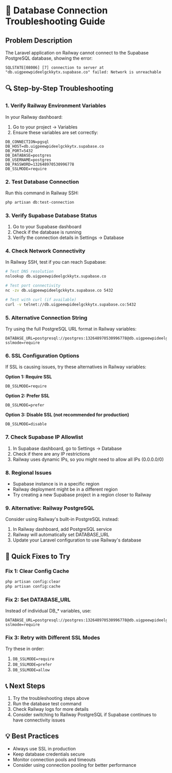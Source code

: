 # 🔧 Database Connection Troubleshooting Guide

## Problem Description
The Laravel application on Railway cannot connect to the Supabase PostgreSQL database, showing the error:
```
SQLSTATE[08006] [7] connection to server at "db.uigpeewpideelgckkytx.supabase.co" failed: Network is unreachable
```

## 🔍 Step-by-Step Troubleshooting

### 1. Verify Railway Environment Variables
In your Railway dashboard:
1. Go to your project → Variables
2. Ensure these variables are set correctly:
```
DB_CONNECTION=pgsql
DB_HOST=db.uigpeewpideelgckkytx.supabase.co
DB_PORT=5432
DB_DATABASE=postgres
DB_USERNAME=postgres
DB_PASSWORD=132648970530996778
DB_SSLMODE=require
```

### 2. Test Database Connection
Run this command in Railway SSH:
```bash
php artisan db:test-connection
```

### 3. Verify Supabase Database Status
1. Go to your Supabase dashboard
2. Check if the database is running
3. Verify the connection details in Settings → Database

### 4. Check Network Connectivity
In Railway SSH, test if you can reach Supabase:
```bash
# Test DNS resolution
nslookup db.uigpeewpideelgckkytx.supabase.co

# Test port connectivity
nc -zv db.uigpeewpideelgckkytx.supabase.co 5432

# Test with curl (if available)
curl -v telnet://db.uigpeewpideelgckkytx.supabase.co:5432
```

### 5. Alternative Connection String
Try using the full PostgreSQL URL format in Railway variables:
```
DATABASE_URL=postgresql://postgres:132648970530996778@db.uigpeewpideelgckkytx.supabase.co:5432/postgres?sslmode=require
```

### 6. SSL Configuration Options
If SSL is causing issues, try these alternatives in Railway variables:

**Option 1: Require SSL**
```
DB_SSLMODE=require
```

**Option 2: Prefer SSL**
```
DB_SSLMODE=prefer
```

**Option 3: Disable SSL (not recommended for production)**
```
DB_SSLMODE=disable
```

### 7. Check Supabase IP Allowlist
1. In Supabase dashboard, go to Settings → Database
2. Check if there are any IP restrictions
3. Railway uses dynamic IPs, so you might need to allow all IPs (0.0.0.0/0)

### 8. Regional Issues
- Supabase instance is in a specific region
- Railway deployment might be in a different region
- Try creating a new Supabase project in a region closer to Railway

### 9. Alternative: Railway PostgreSQL
Consider using Railway's built-in PostgreSQL instead:
1. In Railway dashboard, add PostgreSQL service
2. Railway will automatically set DATABASE_URL
3. Update your Laravel configuration to use Railway's database

## 🚀 Quick Fixes to Try

### Fix 1: Clear Config Cache
```bash
php artisan config:clear
php artisan config:cache
```

### Fix 2: Set DATABASE_URL
Instead of individual DB_* variables, use:
```
DATABASE_URL=postgresql://postgres:132648970530996778@db.uigpeewpideelgckkytx.supabase.co:5432/postgres?sslmode=require
```

### Fix 3: Retry with Different SSL Modes
Try these in order:
1. `DB_SSLMODE=require`
2. `DB_SSLMODE=prefer`
3. `DB_SSLMODE=allow`

## 📞 Next Steps
1. Try the troubleshooting steps above
2. Run the database test command
3. Check Railway logs for more details
4. Consider switching to Railway PostgreSQL if Supabase continues to have connectivity issues

## 💡 Best Practices
- Always use SSL in production
- Keep database credentials secure
- Monitor connection pools and timeouts
- Consider using connection pooling for better performance
